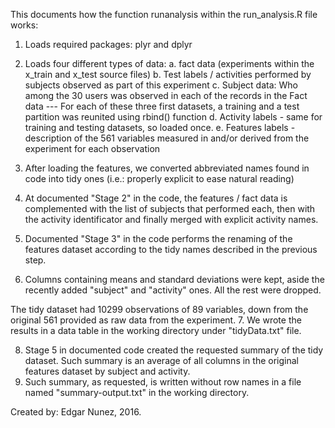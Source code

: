 This documents how the function runanalysis within the run_analysis.R file works:

1. Loads required packages: plyr and dplyr
2. Loads four different types of data: 
  a. fact data (experiments within the x_train and x_test source files)
  b. Test labels / activities performed by subjects observed as part of this experiment
  c. Subject data: Who among the 30 users was observed in each of the records in the Fact data
  --- For each of these three first datasets, a training and a test partition was reunited using rbind() function
  d. Activity labels - same for training and testing datasets, so loaded once.
  e. Features labels - description of the 561 variables measured in and/or derived from the experiment for each observation

3. After loading the features, we converted abbreviated names found in code into tidy ones (i.e.: properly explicit to ease natural reading)
4. At documented "Stage 2" in the code, the features / fact data is complemented with the list of subjects that performed each, then with the activity identificator and finally merged with explicit activity names.
5. Documented "Stage 3" in the code performs the renaming of the features dataset according to the tidy names described in the previous step.
6. Columns containing means and standard deviations were kept, aside the recently added "subject" and "activity" ones. All the rest were dropped.

The tidy dataset had 10299 observations of 89 variables, down from the original 561 provided as raw data from the experiment.
7. We wrote the results in a data table in the working directory under "tidyData.txt" file.

8. Stage 5 in documented code created the requested summary of the tidy dataset. Such summary is an average of all columns in the original features dataset by subject and activity.
9. Such summary, as requested, is written without row names in a file named "summary-output.txt" in the working directory.

Created by: Edgar Nunez, 2016.
